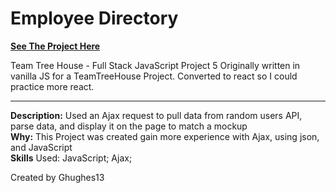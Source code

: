 <h1>Employee Directory</h1>
<a href="https://76f3j.csb.app/" target="_blank"><strong>See The Project Here</strong></a>

Team Tree House - Full Stack JavaScript Project 5
Originally written in vanilla JS for a TeamTreeHouse Project. Converted to react so I could practice more react.

------------------------------------------------------

**Description:** Used an Ajax request to pull data from random users API, parse data, and display it on the page to match a mockup<br>
**Why:** This Project was created gain more experience with Ajax, using json, and JavaScript<br>
**Skills** Used: JavaScript; Ajax; <br>

Created by Ghughes13
